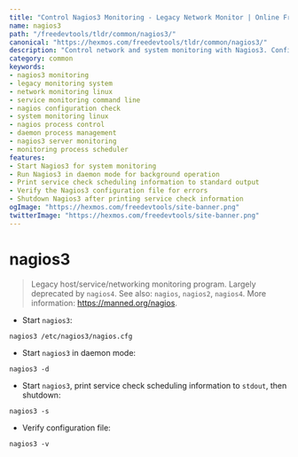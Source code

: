 ```yaml
---
title: "Control Nagios3 Monitoring - Legacy Network Monitor | Online Free DevTools by Hexmos"
name: nagios3
path: "/freedevtools/tldr/common/nagios3/"
canonical: "https://hexmos.com/freedevtools/tldr/common/nagios3/"
description: "Control network and system monitoring with Nagios3. Configure service checks, manage daemon processes, and verify configuration files using Nagios3. Free online tool, no registration required."
category: common
keywords:
- nagios3 monitoring
- legacy monitoring system
- network monitoring linux
- service monitoring command line
- nagios configuration check
- system monitoring linux
- nagios process control
- daemon process management
- nagios3 server monitoring
- monitoring process scheduler
features:
- Start Nagios3 for system monitoring
- Run Nagios3 in daemon mode for background operation
- Print service check scheduling information to standard output
- Verify the Nagios3 configuration file for errors
- Shutdown Nagios3 after printing service check information
ogImage: "https://hexmos.com/freedevtools/site-banner.png"
twitterImage: "https://hexmos.com/freedevtools/site-banner.png"
---
```


# nagios3

> Legacy host/service/networking monitoring program.
> Largely deprecated by `nagios4`.
> See also: `nagios`, `nagios2`, `nagios4`.
> More information: <https://manned.org/nagios>.

- Start `nagios3`:

`nagios3 /etc/nagios3/nagios.cfg`

- Start `nagios3` in daemon mode:

`nagios3 -d`

- Start `nagios3`, print service check scheduling information to `stdout`, then shutdown:

`nagios3 -s`

- Verify configuration file:

`nagios3 -v`
